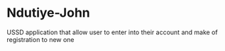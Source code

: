 # Ndutiye-John
USSD application that allow user to enter into their account and make of registration to new one
